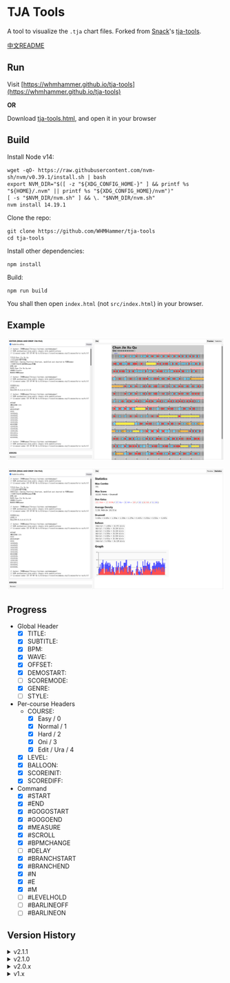 # TJA Tools

A tool to visualize the `.tja` chart files. Forked from [Snack](https://github.com/Snack-X)'s [tja-tools](https://github.com/Snack-X/tja-tools).

[中文README](README.md)

## Run

Visit [https://whmhammer.github.io/tja-tools](https://whmhammer.github.io/tja-tools)

**OR**

Download [tja-tools.html](https://github.com/WHMHammer/tja-tools/releases/download/v2.1.1/tja-tools.html), and open it in your browser

## Build

Install Node v14:

```
wget -qO- https://raw.githubusercontent.com/nvm-sh/nvm/v0.39.1/install.sh | bash
export NVM_DIR="$([ -z "${XDG_CONFIG_HOME-}" ] && printf %s "${HOME}/.nvm" || printf %s "${XDG_CONFIG_HOME}/nvm")"
[ -s "$NVM_DIR/nvm.sh" ] && \. "$NVM_DIR/nvm.sh"
nvm install 14.19.1
```

Clone the repo:

```
git clone https://github.com/WHMHammer/tja-tools
cd tja-tools
```

Install other dependencies:

```
npm install
```

Build:

```
npm run build
```

You shall then open `index.html` (not `src/index.html`) in your browser.

## Example

![](示例-春节序曲-谱面.png)

![](示例-春节序曲-统计.png)

## Progress

- Global Header
    - [x] TITLE:
    - [x] SUBTITLE:
    - [x] BPM:
    - [x] WAVE:
    - [x] OFFSET:
    - [x] DEMOSTART:
    - [ ] SCOREMODE:
    - [x] GENRE:
    - [ ] STYLE:
- Per-course Headers
    - COURSE:
        - [x] Easy / 0
        - [x] Normal / 1
        - [x] Hard / 2
        - [x] Oni / 3
        - [x] Edit / Ura / 4
    - [x] LEVEL:
    - [x] BALLOON:
    - [x] SCOREINIT:
    - [x] SCOREDIFF:
- Command
    - [x] #START
    - [x] #END
    - [x] #GOGOSTART
    - [x] #GOGOEND
    - [x] #MEASURE
    - [x] #SCROLL
    - [x] #BPMCHANGE
    - [ ] #DELAY
    - [x] #BRANCHSTART
    - [x] #BRANCHEND
    - [x] #N
    - [x] #E
    - [x] #M
    - [ ] #LEVELHOLD
    - [ ] #BARLINEOFF
    - [ ] #BARLINEON

## Version History

<details>
    <summary>v2.1.1</summary>
    <ul>
        <li>More complete branching support (now works with songs like Anzu no Uta, but still leave </code>#LEVELHOLD</code> unsupported)</li>
    </ul>
</details>

<details>
    <summary>v2.1.0</summary>
    <ul>
        <li>Rough branching support</li>
        Note: hard-coded to take the <code>#M</code> (master) branch. Works for most charts (counterexample: <em>Anzu no Uta</em>)
    </ul>
</details>

<details>
    <summary>v2.0.x</summary>
    <ul>
        <li>Now supports Edit/Ura courses</li>
        <li>Added documentation</li>
    </ul>
</details>

<details>
    <summary>v1.x</summary>
    <ul>
        <li><a href="https://github.com/Snack-X" target="_blank">Snack</a>'s original <a href="https://github.com/Snack-X/tja-tools" target="_blank">tja-tools</a></li>
    </ul>
</details>
